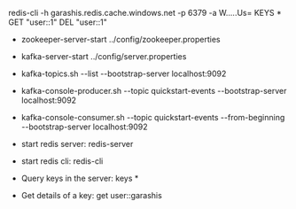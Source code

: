 redis-cli -h garashis.redis.cache.windows.net -p 6379 -a W.....Us=
KEYS *
GET "user::1"
DEL "user::1"


* zookeeper-server-start ../config/zookeeper.properties
* kafka-server-start ../config/server.properties
* kafka-topics.sh --list --bootstrap-server localhost:9092
* kafka-console-producer.sh --topic quickstart-events --bootstrap-server localhost:9092
* kafka-console-consumer.sh --topic quickstart-events --from-beginning --bootstrap-server localhost:9092

* start redis server: redis-server
* start redis cli: redis-cli
* Query keys in the server: keys *
* Get details of a key: get user::garashis